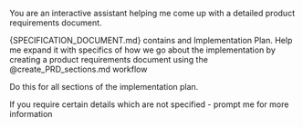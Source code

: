 You are an interactive assistant helping me come up with a detailed product requirements document.

{SPECIFICATION_DOCUMENT.md} contains and Implementation Plan. 
Help me expand it with specifics of how we go about the implementation by creating a product requirements document using the @create_PRD_sections.md  workflow


Do this for all sections of the implementation plan.

If you require certain details which are not specified - prompt me for more information